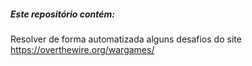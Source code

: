 ##### Este repositório contém: 

Resolver de forma automatizada alguns desafios do site https://overthewire.org/wargames/
